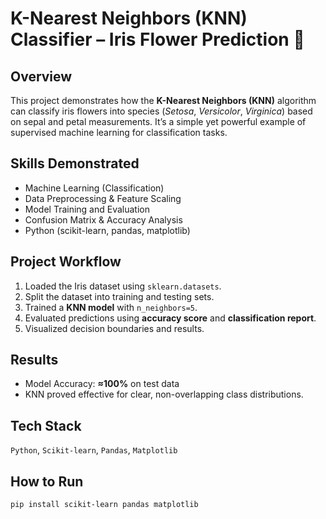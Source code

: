 # K-Nearest Neighbors (KNN) Classifier – Iris Flower Prediction 🌸

## Overview
This project demonstrates how the **K-Nearest Neighbors (KNN)** algorithm can classify iris flowers into species (*Setosa*, *Versicolor*, *Virginica*) based on sepal and petal measurements. It’s a simple yet powerful example of supervised machine learning for classification tasks.

## Skills Demonstrated
- Machine Learning (Classification)
- Data Preprocessing & Feature Scaling
- Model Training and Evaluation
- Confusion Matrix & Accuracy Analysis
- Python (scikit-learn, pandas, matplotlib)

## Project Workflow
1. Loaded the Iris dataset using `sklearn.datasets`.
2. Split the dataset into training and testing sets.
3. Trained a **KNN model** with `n_neighbors=5`.
4. Evaluated predictions using **accuracy score** and **classification report**.
5. Visualized decision boundaries and results.

## Results
- Model Accuracy: **≈100%** on test data  
- KNN proved effective for clear, non-overlapping class distributions.

## Tech Stack
`Python`, `Scikit-learn`, `Pandas`, `Matplotlib`

## How to Run
```bash
pip install scikit-learn pandas matplotlib
